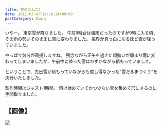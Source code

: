 ```yaml
---
title: 雪やこんこ♪
date: 2011-03-07T18:16:24+09:00
postCategory: Diary
---
```


いやー。
東京雪が降りました。
午前8時台は強雨だったのですが9時に入る頃、その雨の勢いそのままに雪に変わりました。
視界が真っ白になるほど雪が降っていました。

やっぱり気分が高揚しますね。
残念ながら正午を過ぎた頃勢いが弱まり雨に変わってしまいましたが、午前中に降った雪はわずかながら積もっていまして。

ということで、先日雪が積もっていながらも成し得なかった"雪だるまづくり"を決行いたしました。

製作時間はジャスト1時間。
溶け始めていてかつ少ない雪を集めて形にするのに手間取りました。

## 【画像】

![](https://blogmedia.yosida95.com/2011/03/07/181624/snowman.jpg)
